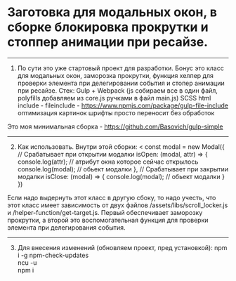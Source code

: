# Заготовка для модальных окон, в сборке блокировка прокрутки и стоппер анимации при ресайзе.
__________________________
1. По сути это уже стартовый проект для разработки. Бонус это класс для модальных окон, заморозка прокрутки, функция хелпер для проверки элемента при делегировании события и стопер анимации при ресайзе.
Стек:
Gulp + Webpack (js собираем все в один файл, polyfills добавляем из core.js ручками в файл main.js)
SCSS
html include - fileinclude - https://www.npmjs.com/package/gulp-file-include
оптимизация картинок
шрифты просто переносит без обработок

Это моя минимальная сборка - https://github.com/Basovich/gulp-simple
__________________________
2. Как использовать.
Внутри этой сборки:
<
    const modal = new Modal({
        // Срабатывает при открытии модалки 
        isOpen: (modal, attr) => {       
            console.log(attr); // атрибут окна которое сейчас открылось
            console.log(modal); // обьект модалки
        },
        // Срабатывает при закрытии модалки
        isClose: (modal) => { 
            console.log(modal); // обьект модалки
        }
    })  
>
Если надо выдернуть этот класс в другую сбоку, то надо учесть, что этот класс имеет зависимость от двух файлов /assets/libs/scroll_locker.js и /helper-function/get-target.js. Первый обеспечивает заморозку прокрутки, а второй это воспомогательная функция для проверки элемента при делегирования события.
__________________________
3. Для внесения изменений (обновляем проект, пред установкой):
npm i -g npm-check-updates <br>
ncu -u <br>
npm i

